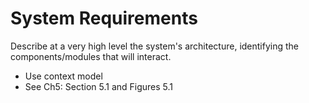 # System Requirements

Describe at a very high level the system's architecture, identifying the
components/modules that will interact.

- Use context model
- See Ch5: Section 5.1 and Figures 5.1
